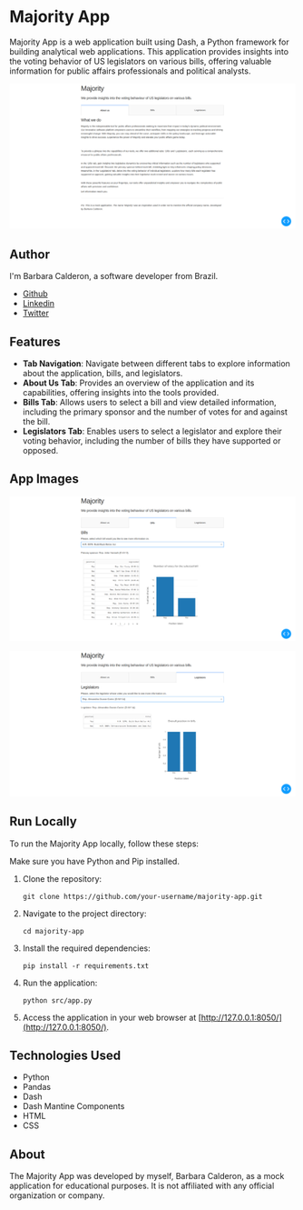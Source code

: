 # Majority App

Majority App is a web application built using Dash, a Python framework for building analytical web applications. This application provides insights into the voting behavior of US legislators on various bills, offering valuable information for public affairs professionals and political analysts.

![Majority App landing page](page.png)

## Author

I'm Barbara Calderon, a software developer from Brazil. 
- [Github](https://www.github.com/barbaracalderon)
- [Linkedin](https://www.linkedin.com/in/barbaracalderondev)
- [Twitter](https://www.x.com/bederoni)

## Features

- **Tab Navigation**: Navigate between different tabs to explore information about the application, bills, and legislators.
- **About Us Tab**: Provides an overview of the application and its capabilities, offering insights into the tools provided.
- **Bills Tab**: Allows users to select a bill and view detailed information, including the primary sponsor and the number of votes for and against the bill.
- **Legislators Tab**: Enables users to select a legislator and explore their voting behavior, including the number of bills they have supported or opposed.

## App Images

![Majority App bills tab](bills.png)

![Majority App legislators tab](legislators.png)

## Run Locally

To run the Majority App locally, follow these steps:

Make sure you have Python and Pip installed.

1. Clone the repository:

    ```
    git clone https://github.com/your-username/majority-app.git
    ```

2. Navigate to the project directory:

    ```
    cd majority-app
    ```

3. Install the required dependencies:

    ```
    pip install -r requirements.txt
    ```

4. Run the application:

    ```
    python src/app.py
    ```

5. Access the application in your web browser at [http://127.0.0.1:8050/](http://127.0.0.1:8050/).

## Technologies Used

- Python
- Pandas
- Dash
- Dash Mantine Components
- HTML
- CSS


## About

The Majority App was developed by myself, Barbara Calderon, as a mock application for educational purposes. It is not affiliated with any official organization or company.
